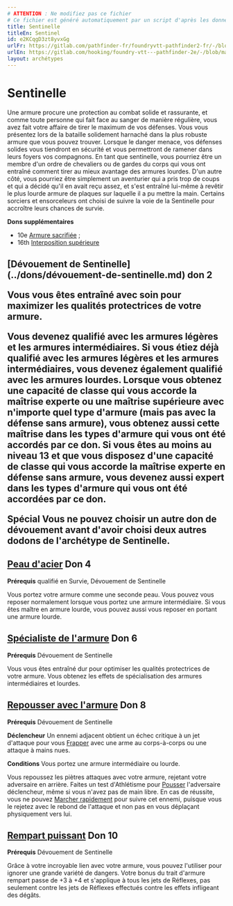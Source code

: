 ```yaml
---
# ATTENTION : Ne modifiez pas ce fichier
# Ce fichier est généré automatiquement par un script d'après les données du module Foundry VTT officiel et de sa traduction
title: Sentinelle
titleEn: Sentinel
id: e2KCqgD3zt8yvxGg
urlFr: https://gitlab.com/pathfinder-fr/foundryvtt-pathfinder2-fr/-/blob/master/data/archetypes/e2KCqgD3zt8yvxGg.htm
urlEn: https://gitlab.com/hooking/foundry-vtt---pathfinder-2e/-/blob/master/packs/data/archetypes.db/sentinel.json
layout: archétypes
---
```

# Sentinelle

Une armure procure une protection au combat solide et rassurante, et comme toute personne qui fait face au sanger de manière régulière, vous avez fait votre affaire de tirer le maximum de vos défenses. Vous vous présentez lors de  la bataille solidement harnaché dans la plus robuste armure que vous pouvez trouver. Lorsque le danger menace, vos défenses solides vous tiendront en sécurité et vous permettront de ramener dans leurs foyers vos compagnons. En tant que sentinelle, vous pourriez être un membre d'un ordre de chevaliers ou de gardes du corps qui vous ont entraîné comment tirer au mieux avantage des armures lourdes. D'un autre côté, vous pourriez être simplement un aventurier qui a pris trop de coups et qui a décidé qu'il en avait reçu assez, et s'est entraîné lui-même à revêtir le plus lourde armure de plaques sur laquelle il a pu mettre la main. Certains sorciers et ensorceleurs ont choisi de suivre la voie de la Sentinelle pour accroître leurs chances de survie.

**Dons supplémentaires**

- 10e [Armure sacrifiée](../dons/armure-sacrifiée.md) ;
-  16th [Interposition supérieure](../dons/interposition-supérieure.md)

<h2 style="text-align: left;">[Dévouement de Sentinelle](../dons/dévouement-de-sentinelle.md) don 2

Vous vous êtes entraîné avec soin pour maximizer les qualités protectrices de votre armure.

Vous devenez qualifié avec les armures légères et les armures intermédiaires. Si vous étiez déjà qualifié avec les armures légères et les armures intermédiaires, vous devenez également qualifié avec les armures lourdes. Lorsque vous obtenez une capacité de classe qui vous accorde la maîtrise experte ou une maîtrise supérieure avec n'importe quel type d'armure (mais pas avec la défense sans armure), vous obtenez aussi cette maîtrise dans les types d'armure qui vous ont été accordés par ce don. Si vous êtes au moins au niveau 13 et que vous disposez d'une capacité de classe qui vous accorde la maîtrise experte en défense sans armure, vous devenez aussi expert dans les types d'armure qui vous ont été accordées par ce don.

**Spécial** Vous ne pouvez choisir un autre don de dévouement avant d'avoir choisi deux autres dodons de l'archétype de Sentinelle.

## [Peau d'acier](../dons/peau-d-acier.md) Don 4

**Prérequis** qualifié en Survie, Dévouement de Sentinelle

Vous portez votre armure comme une seconde peau. Vous pouvez vous reposer normalement lorsque vous portez une armure intermédiaire. Si vous êtes maître en armure lourde, vous pouvez aussi vous reposer en portant une armure lourde.

## [Spécialiste de l'armure](../dons/spécialiste-de-l-armure.md) Don 6

**Prérequis** Dévouement de Sentinelle

Vous vous êtes entraîné dur pour optimiser les qualités protectrices de votre armure. Vous obtenez les effets de spécialisation des armures intermédiaires et lourdes.

## [Repousser avec l'armure](../dons/repousser-avec-l-armure.md) Don 8

**Prérequis** Dévouement de Sentinelle

**Déclencheur** Un ennemi adjacent obtient un échec critique à un jet d'attaque pour vous [Frapper](../actions/frapper.md) avec une arme au corps-à-corps ou une attaque à mains nues.

**Conditions** Vous portez une armure intermédiaire ou lourde.

Vous repoussez les piètres attaques avec votre armure, rejetant votre adversaire en arrière. Faites un test d'Athlétisme pour [Pousser](../actions/pousser.md) l'adversaire déclencheur, même si vous n'avez pas de main libre. En cas de réussite, vous ne pouvez [Marcher rapidement](../actions/marcher-rapidement.md) pour suivre cet ennemi, puisque vous le rejetez avec le rebond de l'attaque et non pas en vous déplaçant physiquement vers lui.

## [Rempart puissant](../dons/rempart-puissant.md) Don 10

**Prérequis** Dévouement de Sentinelle

Grâce à votre incroyable lien avec votre armure, vous pouvez l'utiliser pour ignorer une grande variété de dangers. Votre bonus du trait d'armure rempart passe de +3 à +4 et s'applique à tous les jets de Réflexes, pas seulement contre les jets de Réflexes effectués contre les effets infligeant des dégâts.
